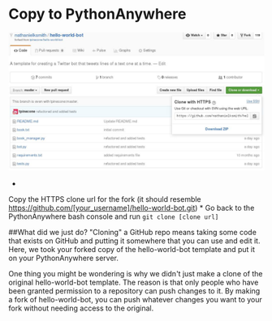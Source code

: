 # Copy to PythonAnywhere

![](13709493_786878941780_84756877_o.png)

* 
Copy the HTTPS clone url for the fork (it should resemble https://github.com/[your_username]/hello-world-bot.git)
* 
Go back to the PythonAnywhere bash console and run ``git clone [clone url]``

##What did we just do?
"Cloning" a GitHub repo means taking some code that exists on GitHub and putting it somewhere that you can use and edit it. Here, we took your forked copy of the hello-world-bot template and put it on your PythonAnywhere server.

One thing you might be wondering is why we didn't just make a clone of the original hello-world-bot template. The reason is that only people who have been granted permission to a repository can push changes to it. By making a fork of hello-world-bot, you can push whatever changes you want to your fork without needing access to the original.